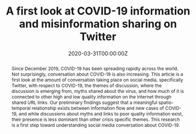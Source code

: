 ---
title: "A first look at COVID-19 information and misinformation sharing on Twitter"

# Authors
# If you created a profile for a user (e.g. the default `admin` user), write the username (folder name) here 
# and it will be replaced with their full name and linked to their profile.
authors:
- Lisa Singh
- Shweta Bansal
- Leticia Bode
- Ceren Budak
- Guangqing Chi
- admin
- Colton Padden
- Rebecca Vanarsdall
- Emily Vraga
- Yanchen Wang

date: "2020-03-31T00:00:00Z"
doi: ""

# Publication type.
# Legend: 0 = Uncategorized; 1 = Conference paper; 2 = Journal article;
# 3 = Preprint / Working Paper; 4 = Report; 5 = Book; 6 = Book section;
# 7 = Thesis; 8 = Patent
publication_types: ["3"]

# Publication name and optional abbreviated publication name.
publication: In *arXiv*
publication_short: In ***arXiv***

abstract: Since December 2019, COVID-19 has been spreading rapidly across the world. Not surprisingly, conversation about COVID-19 is also increasing. This article is a first look at the amount of conversation taking place on social media, specifically Twitter, with respect to COVID-19, the themes of discussion, where the discussion is emerging from, myths shared about the virus, and how much of it is connected to other high and low quality information on the Internet through shared URL links. Our preliminary findings suggest that a meaningful spatio-temporal relationship exists between information flow and new cases of COVID-19, and while discussions about myths and links to poor quality information exist, their presence is less dominant than other crisis specific themes. This research is a first step toward understanding social media conversation about COVID-19.

tags: [misinformation, COVID-19, data-science, twitter]

# Display this page in the Featured widget?
featured: false

# Custom links (uncomment lines below)
links:
- name: Preprint
  url: https://arxiv.org/abs/2003.13907
- name: Mentioned in Washington Post
  url: https://www.washingtonpost.com/politics/2020/05/07/americans-are-fighting-coronavirus-misinformation-social-media/

url_pdf: 'https://arxiv.org/pdf/2003.13907.pdf'
url_code: ''
url_dataset: ''
url_poster: ''
url_project: ''
url_slides: ''
url_source: ''
url_video: ''

# Associated Projects (optional).
#   Associate this publication with one or more of your projects.
#   Simply enter your project's folder or file name without extension.
#   E.g. `internal-project` references `content/project/internal-project/index.md`.
#   Otherwise, set `projects: []`.
projects: []

# Slides (optional).
#   Associate this publication with Markdown slides.
#   Simply enter your slide deck's filename without extension.
#   E.g. `slides: "example"` references `content/slides/example/index.md`.
#   Otherwise, set `slides: ""`.
slides: ""
---